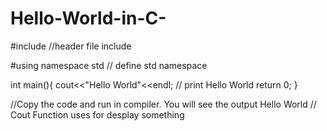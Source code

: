 # Hello-World-in-C-

#include<iostream>   //header file include
  
#using namespace std    // define std namespace 

int main(){
    cout<<"Hello World"<<endl;   // print Hello World
    return 0;
}

//Copy the code and run in compiler. You will see the output Hello World
// Cout Function uses for desplay something 
